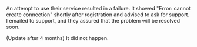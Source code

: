 An attempt to use their service resulted in a failure. It showed "Error: cannot create connection" shortly after registration and advised to ask for support. I emailed to support, and they assured that the problem will be resolved soon.

(Update after 4 months) It did not happen.
